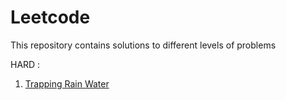 # Leetcode
This repository contains solutions to different levels of problems 







HARD :
1. [Trapping Rain Water](https://leetcode.com/problems/trapping-rain-water/)

